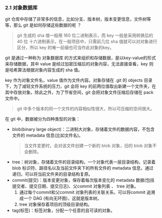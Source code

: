 ### 2.1 对象数据库
git 仓库中存储了非常多的信息，比如分支、版本树，版本变更信息，文件树等等，那么 git 是如何存储这些数据的呢 ？




> git 生成的 sha 值一般用 160 位二进制表示，而 key 一般是采用转换后的 40 位 十六进制表示，在一般项目中，只需前几位 sha 值就可以对对象进行区分，所以 key 的唯一前缀也可当作此对象的key。

git 是通过一种称为 对象数据库 的方式来组织和存储数据，是以key-value的形式来存储数据，其中 value 是经过加密压缩后的对象内容，无法直接查看，key 则是哈希算法根据对象内容生成的 sha 值。

key 作为对象文件名，value 值作为文件内容。对象存储在 .git 的 objects 目录下，为了减轻文件系统的压力，git 会将 key 的前两位值取出新建一个文件夹，在其中存放对象。除此之外，为了节省空间，git 会把对象文件压缩后存储在 pack 文件中。

> git 中多个版本的同一个文件的内容相似性很大，所以可压缩的空间很大。

在 git 中，数据被分为四种类型的对象：

- blob(binary large object)：二进制大对象，存储着文件的数据内容，不包含文件的 metadata 信息(比如文件名)。
  > 当文件变更时，会对该文件创建一个新的 blob 对象，旧的 blob 对象不会删除。
- tree：树对象，存储着文件的目录结构，一个对象代表一层目录结构，记录着 blob 标识符、路径名以及当前文件夹下的所有文件的 metadata 信息，通过递归，可以将当前文件夹的目录结构复原。
- commit(提交)：版本变更对象，保存着每次版本变化的 metadata 数据(包括提交者、提交日期、提交日志)、父commit 对象列表 、 tree 对象。
  1. 通过每个commit和父commit 对象列表的关联关系，可以将commit 追溯成一个 DAG (有向无环图)，这就是版本树。
  2. tree 对象保存着项目的顶级目录结构。
- tag(标签)：标签对象，分配一个任意的且可读的对象。